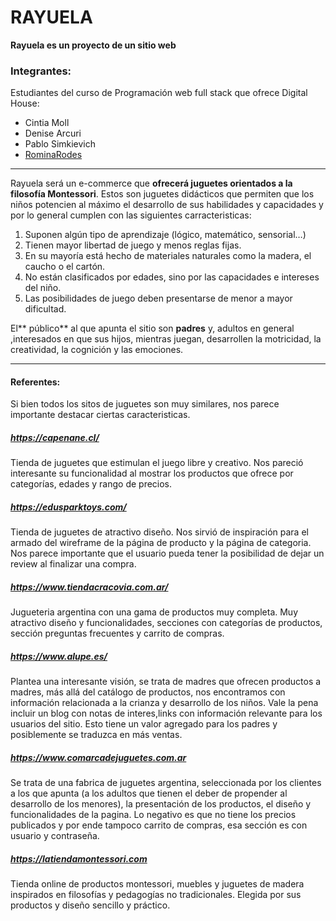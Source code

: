 #  RAYUELA



**Rayuela es un proyecto de un sitio web**   

### Integrantes:
Estudiantes del curso de Programación web full stack que ofrece Digital House:
- Cintia Moll
- Denise Arcuri
- Pablo Simkievich
- [RominaRodes](https://github.com/RominaRode "Perfil de GitHub")

------------
Rayuela será un e-commerce que **ofrecerá juguetes orientados a la filosofía Montessori**. Estos son juguetes didácticos que permiten que los niños potencien al máximo el desarrollo de sus habilidades y capacidades y por lo general cumplen con las siguientes carracteristicas:

1. Suponen algún tipo de aprendizaje (lógico, matemático, sensorial…)
1. Tienen mayor libertad de juego y menos reglas fijas.
1. En su mayoría está hecho de materiales naturales como la madera, el caucho o el cartón.
1. No están clasificados por edades, sino por las capacidades e intereses del niño.
1. Las posibilidades de juego deben presentarse de menor a mayor dificultad.


El** público** al que apunta el sitio son **padres** y, adultos en general ,interesados en que sus hijos, mientras juegan, desarrollen la motricidad, la creatividad, la cognición y las emociones. 

------------
#### Referentes:
Si bien todos los sitos de juguetes son muy similares, nos parece importante destacar ciertas caracteristicas.

##### https://capenane.cl/
Tienda de  juguetes que estimulan el juego libre y creativo. Nos pareció interesante su funcionalidad al mostrar los productos que ofrece por categorías, edades y rango de precios.


#####  https://edusparktoys.com/
Tienda de juguetes de atractivo diseño. Nos sirvió de inspiración para el armado del wireframe de la página de producto y la página de categoria.  Nos parece importante que el usuario pueda tener la posibilidad de dejar un review al finalizar una compra. 

##### https://www.tiendacracovia.com.ar/
Jugueteria argentina con una gama de productos muy completa.  Muy atractivo diseño y funcionalidades, secciones con categorías de productos, sección preguntas frecuentes y carrito de compras.

#####  https://www.alupe.es/
Plantea una interesante visión, se trata de madres que ofrecen productos a madres, más allá del catálogo de productos, nos encontramos con información relacionada a la crianza y desarrollo de los niños. 
Vale la pena incluir un blog con notas de interes,links con información relevante para los usuarios del sitio. Esto tiene un valor agregado para los padres y posiblemente se traduzca en más ventas.

#####  https://www.comarcadejuguetes.com.ar
Se trata de una fabrica de juguetes argentina, seleccionada por los clientes a los que apunta (a los adultos que tienen el deber de propender al desarrollo de los menores), la presentación de los productos, el diseño y funcionalidades de la pagina. Lo negativo es que no tiene los precios publicados y por ende tampoco carrito de compras, esa sección es con usuario y  contraseña.

##### https://latiendamontessori.com
Tienda online de productos montessori, muebles y juguetes de madera inspirados en filosofías y pedagogías no tradicionales. Elegida por sus productos y diseño sencillo y práctico.
